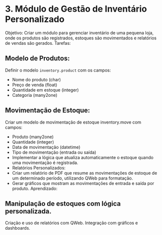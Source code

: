 # 3. Módulo de Gestão de Inventário Personalizado
Objetivo: Criar um módulo para gerenciar inventário de uma pequena loja, onde os produtos são registrados, estoques são movimentados e relatórios de vendas são gerados.
Tarefas:

## Modelo de Produtos:
Definir o modelo `inventory.product` com os campos:
- Nome do produto (char)
- Preço de venda (float)
- Quantidade em estoque (integer)
- Categoria (many2one)
## Movimentação de Estoque:
Criar um modelo de movimentação de estoque inventory.move com campos:
- Produto (many2one)
- Quantidade (integer)
- Data de movimentação (datetime)
- Tipo de movimentação (entrada ou saída)
- Implementar a lógica que atualiza automaticamente o estoque quando uma movimentação é registrada.
- Relatórios Personalizados:
- Criar um relatório de PDF que resume as movimentações de estoque de um determinado período, utilizando QWeb para formatação.
- Gerar gráficos que mostram as movimentações de entrada e saída por produto.
Aprendizado:

## Manipulação de estoques com lógica personalizada.
Criação e uso de relatórios com QWeb.
Integração com gráficos e dashboards.